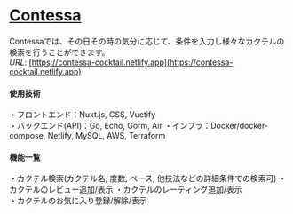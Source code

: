 # [Contessa](https://contessa-cocktail.netlify.app)
Contessaでは、その日その時の気分に応じて、条件を入力し様々なカクテルの検索を行うことができます。  
*URL*: [https://contessa-cocktail.netlify.app](https://contessa-cocktail.netlify.app)

#### 使用技術
・フロントエンド：Nuxt.js, CSS, Vuetify  
・バックエンド(API)：Go, Echo, Gorm, Air
・インフラ：Docker/docker-compose, Netlify, MySQL, AWS, Terraform  

#### 機能一覧
・カクテル検索(カクテル名, 度数, ベース, 他技法などの詳細条件での検索可)
・カクテルのレビュー追加/表示
・カクテルのレーティング追加/表示  
・カクテルのお気に入り登録/解除/表示
